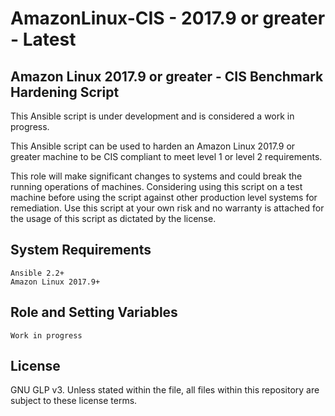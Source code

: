 # AmazonLinux-CIS - 2017.9 or greater - Latest

## Amazon Linux 2017.9 or greater - CIS Benchmark Hardening Script

This Ansible script is under development and is considered a work in progress.

This Ansible script can be used to harden an Amazon Linux 2017.9 or greater machine to be CIS compliant to meet level 1 or level 2 requirements.

This role will make significant changes to systems and could break the running operations of machines. Considering using this script on a test machine before using the script against other production level systems for remediation. Use this script at your own risk and no warranty is attached for the usage of this script as dictated by the license.

## System Requirements
```
Ansible 2.2+
Amazon Linux 2017.9+
```
## Role and Setting Variables
```
Work in progress
```
## License
GNU GLP v3. Unless stated within the file, all files within this repository are subject to these license terms.

